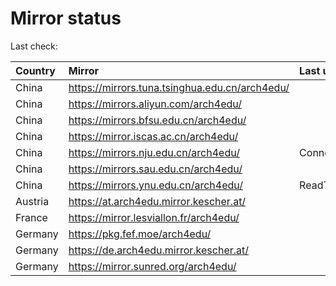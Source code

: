 <script src="./time.js"></script>
# Mirror status
Last check: <script type="text/javascript">localize(1681244351.2975018);</script>

|Country|Mirror|Last update|
|:------|:-----|:----------|
|China|https://mirrors.tuna.tsinghua.edu.cn/arch4edu/|<script type="text/javascript">localize(1681237767);</script>|
|China|https://mirrors.aliyun.com/arch4edu/|<script type="text/javascript">localize(1681064937);</script>|
|China|https://mirrors.bfsu.edu.cn/arch4edu/|<script type="text/javascript">localize(1681194647);</script>|
|China|https://mirror.iscas.ac.cn/arch4edu/|<script type="text/javascript">localize(1681194647);</script>|
|China|https://mirrors.nju.edu.cn/arch4edu/|ConnectTimeout|
|China|https://mirrors.sau.edu.cn/arch4edu/|<script type="text/javascript">localize(1673850842);</script>|
|China|https://mirrors.ynu.edu.cn/arch4edu/|ReadTimeout|
|Austria|https://at.arch4edu.mirror.kescher.at/|<script type="text/javascript">localize(1681194647);</script>|
|France|https://mirror.lesviallon.fr/arch4edu/|<script type="text/javascript">localize(1681194647);</script>|
|Germany|https://pkg.fef.moe/arch4edu/|<script type="text/javascript">localize(1681194647);</script>|
|Germany|https://de.arch4edu.mirror.kescher.at/|<script type="text/javascript">localize(1681194647);</script>|
|Germany|https://mirror.sunred.org/arch4edu/|<script type="text/javascript">localize(1681194647);</script>|

<script src="./tablefilter/tablefilter.js"></script>
<script src="./table.js"></script>